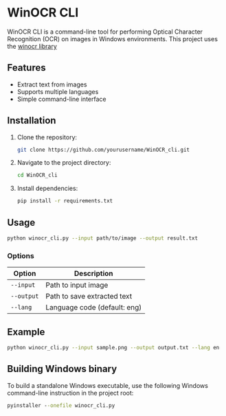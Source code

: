 # WinOCR CLI

WinOCR CLI is a command-line tool for performing Optical Character Recognition (OCR) on images in Windows environments.
This project uses the [winocr library](https://github.com/GitHub30/winocr)

## Features

- Extract text from images
- Supports multiple languages
- Simple command-line interface

## Installation

1. Clone the repository:
    ```bash
    git clone https://github.com/yourusername/WinOCR_cli.git
    ```
2. Navigate to the project directory:
    ```bash
    cd WinOCR_cli
    ```
3. Install dependencies:
    ```bash
    pip install -r requirements.txt
    ```

## Usage

```bash
python winocr_cli.py --input path/to/image --output result.txt
```

### Options

| Option         | Description                       |
| -------------- | --------------------------------- |
| `--input`      | Path to input image               |
| `--output`     | Path to save extracted text       |
| `--lang`       | Language code (default: eng)      |

## Example

```bash
python winocr_cli.py --input sample.png --output output.txt --lang en
```

## Building Windows binary

To build a standalone Windows executable, use the following Windows command-line instruction in the project root:

```cmd
pyinstaller --onefile winocr_cli.py
```
